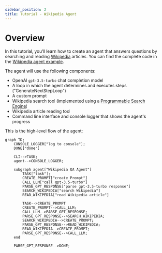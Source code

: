 ```yaml
---
sidebar_position: 2
title: Tutorial - Wikipedia Agent
---
```


# Overview

In this tutorial, you'll learn how to create an agent that answers questions by searching and reading [Wikipedia](https://www.wikipedia.org/) articles.
You can find the complete code in the [Wikipedia agent example](https://github.com/lgrammel/js-agent/tree/main/examples/wikipedia).

The agent will use the following components:

- OpenAI `gpt-3.5-turbo` chat completion model
- A loop in which the agent determines and executes steps ("GenerateNextStepLoop")
- A custom prompt
- Wikipedia search tool (implemented using a [Programmable Search Engine](https://programmablesearchengine.google.com/))
- Wikipedia article reading tool
- Command line interface and console logger that shows the agent's progress

This is the high-level flow of the agent:

```mermaid
graph TD;
    CONSOLE_LOGGER["log to console"];
    DONE["done"]

    CLI-->TASK;
    agent-->CONSOLE_LOGGER;

    subgraph agent["Wikipedia QA Agent"]
        TASK["task"];
        CREATE_PROMPT["create Prompt"]
        CALL_LLM["call gpt-3.5-turbo"]
        PARSE_GPT_RESPONSE["parse gpt-3.5-turbo response"]
        SEARCH_WIKIPEDIA["search Wikipedia"]
        READ_WIKIPEDIA["read Wikipedia article"]

        TASK-->CREATE_PROMPT
        CREATE_PROMPT-->CALL_LLM;
        CALL_LLM-->PARSE_GPT_RESPONSE;
        PARSE_GPT_RESPONSE-->SEARCH_WIKIPEDIA;
        SEARCH_WIKIPEDIA-->CREATE_PROMPT;
        PARSE_GPT_RESPONSE-->READ_WIKIPEDIA;
        READ_WIKIPEDIA-->CREATE_PROMPT;
        PARSE_GPT_RESPONSE-->CALL_LLM;
    end

    PARSE_GPT_RESPONSE-->DONE;
```
